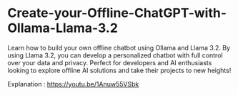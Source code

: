 # Create-your-Offline-ChatGPT-with-Ollama-Llama-3.2
Learn how to build your own offline chatbot using Ollama and Llama 3.2. By using Llama 3.2, you can develop a personalized chatbot with full control over your data and privacy. Perfect for developers and AI enthusiasts looking to explore offline AI solutions and take their projects to new heights!


Explanation : https://youtu.be/1Anuw55VSbk
